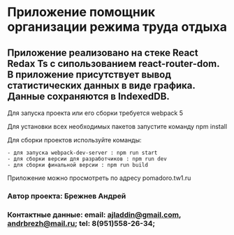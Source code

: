 # Приложение помощник организации режима труда отдыха

## Приложение реализовано на стеке React Redax Ts с сипользованием react-router-dom. В приложение присутствует вывод статистических данных в виде графика. Данные сохраняются в IndexedDB.

Для запуска проекта или его сборки требуется webpack 5

Для установки всех необходимых пакетов запустите команду npm install

Для сборки проектов используйте команды:

    - для запуска webpack-dev-server : npm run start
    - для сборки версии для разработчиков : npm run dev
    - для сборки финальной версии : npm run build
Приложение можно просмотреть по адресу pomadoro.tw1.ru

### Автор проекта: Брежнев Андрей
### Контактные данные: email: ajladdin@gmail.com, andrbrezh@mail.ru; tel: 8(951)558-26-34;
